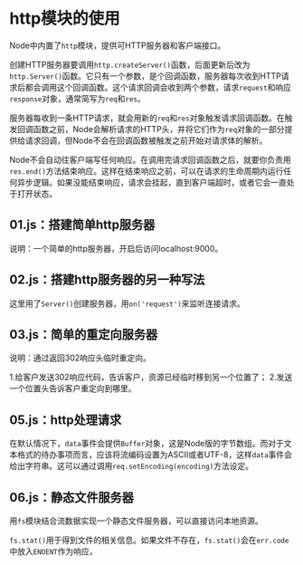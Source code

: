 # http模块的使用

Node中内置了`http`模块，提供可HTTP服务器和客户端接口。

创建HTTP服务器要调用`http.createServer()`函数，后面更新后改为`http.Server()`函数。它只有一个参数，是个回调函数，服务器每次收到HTTP请求后都会调用这个回调函数。这个请求回调会收到两个参数，请求`request`和响应`response`对象，通常简写为`req`和`res`。

服务器每收到一条HTTP请求，就会用新的`req`和`res`对象触发请求回调函数。在触发回调函数之前，Node会解析请求的HTTP头，并将它们作为`req`对象的一部分提供给请求回调，但Node不会在回调函数被触发之前开始对请求体的解析。

Node不会自动往客户端写任何响应。在调用完请求回调函数之后，就要你负责用`res.end()`方法结束响应。这样在结束响应之前，可以在请求的生命周期内运行任何异步逻辑。如果没能结束响应，请求会挂起，直到客户端超时，或者它会一直处于打开状态。

## 01.js：搭建简单http服务器

说明：一个简单的http服务器，开启后访问localhost:9000。

## 02.js：搭建http服务器的另一种写法

这里用了`Server()`创建服务器，用`on('request')`来监听连接请求。

## 03.js：简单的重定向服务器

说明：通过返回302响应头临时重定向。

1.给客户发送302响应代码，告诉客户，资源已经临时移到另一个位置了；
2.发送一个位置头告诉客户重定向到哪里。

## 05.js：http处理请求

在默认情况下，`data`事件会提供`Buffer`对象，这是Node版的字节数组。而对于文本格式的待办事项而言，应该将流编码设置为ASCII或者UTF-8，这样`data`事件会给出字符串。这可以通过调用`req.setEncoding(encoding)`方法设定。

## 06.js：静态文件服务器

用`fs`模块结合流数据实现一个静态文件服务器，可以直接访问本地资源。

`fs.stat()`用于得到文件的相关信息。如果文件不存在，`fs.stat()`会在`err.code`中放入`ENOENT`作为响应，